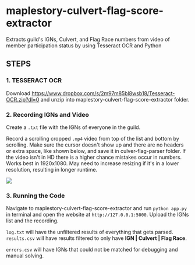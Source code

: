 # maplestory-culvert-flag-score-extractor
Extracts guild's IGNs, Culvert, and Flag Race numbers from video of member participation status by using Tesseract OCR and Python 

## STEPS
### 1. TESSERACT OCR
Download https://www.dropbox.com/s/2m97m85bl8wsb18/Tesseract-OCR.zip?dl=0 and unzip into maplestory-culvert-flag-score-extractor folder.

### 2. Recording IGNs and Video
Create a `.txt` file with the IGNs of everyone in the guild.

Record a scrolling cropped `.mp4` video from top of the list and bottom by scrolling. Make sure the cursor doesn't show up and there are no headers or extra space, like shown below, and save it in culver-flag-parser folder. If the video isn't in HD there is a higher chance mistakes occur in numbers. Works best in 1920x1080. May need to increase resizing if it's in a lower resolution, resulting in longer runtime.

![](https://github.com/j3li/maplestory-culvert-flag-parser/blob/main/recording%20example.gif)

### 3. Running the Code
Navigate to maplestory-culvert-flag-score-extractor and run `python app.py` in terminal and open the website at `http://127.0.0.1:5000`. Upload the IGNs list and the recording.

`log.txt` will have the unfiltered results of everything that gets parsed. `results.csv` will have results filtered to only have **IGN | Culvert | Flag Race**.

`errors.csv` will have IGNs that could not be matched for debugging and manual solving.

